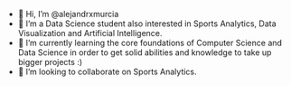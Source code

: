- 👋 Hi, I’m @alejandrxmurcia
- 👀 I’m a Data Science student also interested in Sports Analytics, Data Visualization and Artificial Intelligence. 
- 🌱 I’m currently learning the core foundations of Computer Science and Data Science in order to get solid abilities and knowledge to take up bigger projects :)
- 💞️ I’m looking to collaborate on Sports Analytics.

<!---
alejandrxmurcia/alejandrxmurcia is a ✨ special ✨ repository because its `README.md` (this file) appears on your GitHub profile.
You can click the Preview link to take a look at your changes.
--->
